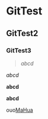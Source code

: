 # GitTest
## GitTest2
### GitTest3
>*abcd*

_abcd_

**abcd**

__abcd__

ouo[MaHua](http://mahua.jser.me/)
